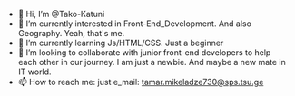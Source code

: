 - 👋 Hi, I’m @Tako-Katuni
- 👀 I’m currently interested in Front-End_Development. And also Geography. Yeah, that's me.
- 🌱 I’m currently learning Js/HTML/CSS. Just a beginner
- 💞️ I’m looking to collaborate with junior front-end developers to help each other in our journey. I am just a newbie. And maybe a new mate in IT world.  
- 📫 How to reach me: just e_mail: tamar.mikeladze730@sps.tsu.ge

<!---
Tako-Katuni/Tako-Katuni is a ✨ special ✨ repository because its `README.md` (this file) appears on your GitHub profile.
You can click the Preview link to take a look at your changes.
--->
